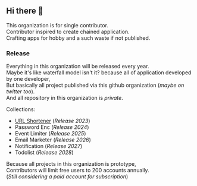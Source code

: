 ## Hi there 👋

This organization is for single contributor.  
Contributor inspired to create chained application.  
Crafting apps for hobby and a such waste if not published.  

### Release
Everything in this organization will be released every year.  
Maybe it's like waterfall model isn't it? because all of application developed by one developer,  
But basically all project published via this github organization (_maybe on twitter too_).  
And all repository in this organization is _private_.  

Collections:
- [URL Shortener](http://shortener.okumaru.my.id/) (_Release 2023_)
- Password Enc (_Release 2024_)
- Event Limiter (_Release 2025_)
- Email Marketer (_Release 2026_)
- Notification (_Release 2027_)
- Todolist (_Release 2028_)

Because all projects in this organization is prototype,  
Contributors will limit free users to 200 accounts annually.  
(_Still considering a paid account for subscription_)

<!--

**Here are some ideas to get you started:**

🙋‍♀️ A short introduction - what is your organization all about?
🌈 Contribution guidelines - how can the community get involved?
👩‍💻 Useful resources - where can the community find your docs? Is there anything else the community should know?
🍿 Fun facts - what does your team eat for breakfast?
🧙 Remember, you can do mighty things with the power of [Markdown](https://docs.github.com/github/writing-on-github/getting-started-with-writing-and-formatting-on-github/basic-writing-and-formatting-syntax)
-->
